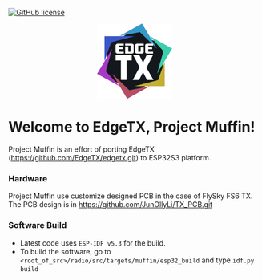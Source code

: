 [![GitHub license](https://img.shields.io/github/license/Edgetx/edgetx)](https://github.com/EdgeTX/edgetx/blob/main/LICENSE)


<p align="center">
<a href="https://raw.githubusercontent.com/EdgeTX/edgetx.github.io/master/docs/assets/logo.png"><img src="https://raw.githubusercontent.com/EdgeTX/edgetx.github.io/master/docs/assets/logo.png" align="center" height="150" width="150" ></a>

# Welcome to EdgeTX, Project Muffin!
Project Muffin is an effort of porting EdgeTX (https://github.com/EdgeTX/edgetx.git) to ESP32S3 platform.

### Hardware
Project Muffin use customize designed PCB in the case of FlySky FS6 TX.
The PCB design is in https://github.com/JunOllyLi/TX_PCB.git


### Software Build
+ Latest code uses `ESP-IDF v5.3` for the build.
+ To build the software, go to `<root_of_src>/radio/src/targets/muffin/esp32_build` and type `idf.py build`

